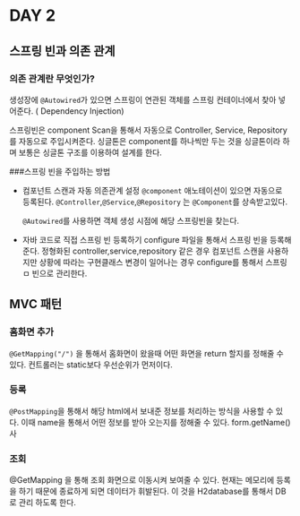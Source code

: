 # DAY 2
## 스프링 빈과 의존 관계
### 의존 관계란 무엇인가?
생성장에 `@Autowired`가 있으면 스프링이 연관된 객체를 스프링 컨테이너에서 찾아 넣어준다. ( Dependency Injection)


스프링빈은 component Scan을 통해서 자동으로 Controller, Service, Repository 를 자동으로 주입시켜준다.
싱글톤은 component를 하나씩만 두는 것을 싱글톤이라 하며 보통은 싱글톤 구조를 이용하여 설계를 한다.

###스프링 빈을 주입하는 방법
- 컴포넌트 스캔과 자동 의존관계 설정
  `@component` 애노테이션이 있으면 자동으로 등록된다.
   `@Controller`,`@Service`,`@Repository` 는 `@Component`를 상속받고있다.

  `@Autowired`를 사용하면 객체 생성 시점에 해당 스프링빈을 찾는다. 

- 자바 코드로 직접 스프링 빈 등록하기
  configure 파일을 통해서 스프링 빈을 등록해준다.
  정형화된 controller,service,repository 같은 경우 컴포넌트 스캔을 사용하지만 상황에 따라는 구현클래스 변경이 일어나는 경우 configure를 통해서 스프링ㅁ 빈으로 관리한다.


## MVC 패턴
### 홈화면 추가
`@GetMapping("/")` 을 통해서 홈화면이 왔을때 어떤 화면을 return 할지를 정해줄 수 있다.
컨트롤러는 static보다 우선순위가 먼저이다.

### 등록
`@PostMapping`을 통해서 해당 html에서 보내준 정보를 처리하는 방식을 사용할 수 있다.
이때 name을 통해서 어떤 정보를 받아 오는지를 정해줄 수 있다.
form.getName() 사

### 조회
@GetMapping 을 통해 조회 화면으로 이동시켜 보여줄 수 있다.
현재는 메모리에 등록을 하기 때문에 종료하게 되면 데이터가 휘발된다.
이 것을 H2database를 통해서 DB로 관리 하도록 한다.



